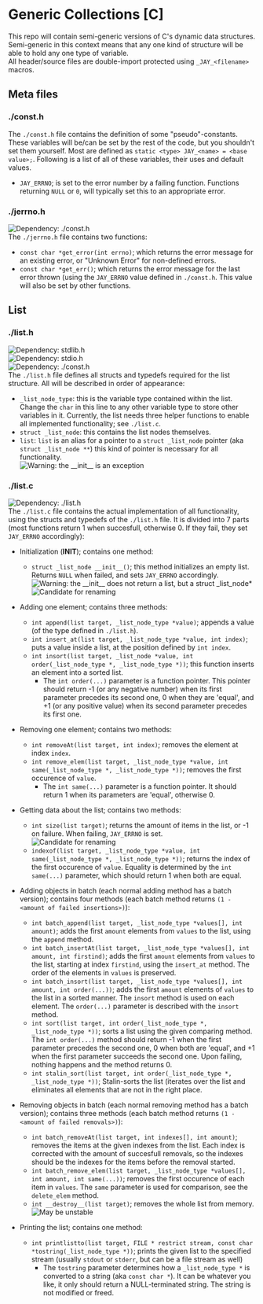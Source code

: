 # Generic Collections [C]
This repo will contain semi-generic versions of C's dynamic data structures. Semi-generic in this context means that any one kind of structure will be able to hold any one type of variable.  
All header/source files are double-import protected using ``_JAY_<filename>`` macros.

## Meta files
### ./const.h
 The ``./const.h`` file contains the definition of some "pseudo"-constants. These variables will be/can be set by the rest of the code, but you shouldn't set them yourself. Most are defined as ``static <type> JAY_<name> = <base value>;``. Following is a list of all of these variables, their uses and default values.
 * ``JAY_ERRNO``; is set to the error number by a failing function. Functions returning ``NULL`` or ``0``, will typically set this to an appropriate error.

### ./jerrno.h
 ![Dependency: ./const.h](https://img.shields.io/static/v1?label=Dependency&message=./const.h&color=informational)  
 The ``./jerrno.h`` file contains two functions:
 * ``const char *get_error(int errno)``; which returns the error message for an existing error, or "Unknown Error" for non-defined errors.
 * ``const char *get_err()``; which returns the error message for the last error thrown (using the ``JAY_ERRNO`` value defined in ``./const.h``. This value will also be set by other functions.

## List
### ./list.h
 ![Dependency: stdlib.h](https://img.shields.io/static/v1?label=Dependency&message=stdlib.h&color=informational)  
 ![Dependency: stdio.h](https://img.shields.io/static/v1?label=Dependency&message=stdio.h&color=informational)  
 ![Dependency: ./const.h](https://img.shields.io/static/v1?label=Dependency&message=./const.h&color=informational)  
 The ``./list.h`` file defines all structs and typedefs required for the list structure. All will be described in order of appearance:
 * ``_list_node_type``: this is the variable type contained within the list. Change the ``char`` in this line to any other variable type to store other variables in it. Currently, the list needs three helper functions to enable all implemented functionality; see ``./list.c``.
 * ``struct _list_node``: this contains the list nodes themselves.
 * ``list``: ``list`` is an alias for a pointer to a ``struct _list_node`` pointer (aka ``struct _list_node **``) this kind of pointer is necessary for all functionality.  
 ![Warning: the ``__init__`` is an exception](https://img.shields.io/static/v1?label=WARNING&message=The%20__init__%20function%20returns%20a%20_list_node%20*,%20not%20a%20list&color=orange)

### ./list.c
 ![Dependency: ./list.h](https://img.shields.io/static/v1?label=Dependency&message=./list.h&color=informational)  
 The ``./list.c`` file contains the actual implementation of all functionality, using the structs and typedefs of the ``./list.h`` file. It is divided into 7 parts (most functions return 1 when succesfull, otherwise 0. If they fail, they set ``JAY_ERRNO`` accordingly):
 * Initialization (**INIT**); contains one method:
   * ``struct _list_node __init__()``; this method initializes an empty list. Returns ``NULL`` when failed, and sets ``JAY_ERRNO`` accordingly.  
  ![Warning: the ``__init__`` does not return a list, but a ``struct _list_node*``](https://img.shields.io/static/v1?label=WARNING&message=The%20__init__%20function%20returns%20a%20_list_node%20*,%20not%20a%20list&color=orange)  
  ![Candidate for renaming](https://img.shields.io/badge/Not%20OK-Candidate%20for%20renaming-red)  
    
 * Adding one element; contains three methods:
   * ``int append(list target, _list_node_type *value)``; appends a value (of the type defined in ``./list.h``).
   * ``int insert_at(list target, _list_node_type *value, int index)``; puts a value inside a list, at the position defined by ``int index``.
   * ``int insort(list target, _list_node *value, int order(_list_node_type *, _list_node_type *))``; this function inserts an element into a sorted list. 
     * The ``int order(...)`` parameter is a function pointer. This pointer should return -1 (or any negative number) when its first parameter precedes its second one, 0 when they are 'equal', and +1 (or any positive value) when its second parameter precedes its first one.  
       
  * Removing one element; contains two methods:
    * ``int removeAt(list target, int index)``; removes the element at index ``index``. 
    * ``int remove_elem(list target, _list_node_type *value, int same(_list_node_type *, _list_node_type *))``; removes the first occurence of ``value``. 
      * The ``int same(...)`` parameter is a function pointer. It should return 1 when its parameters are 'equal', otherwise 0.  
  
  * Getting data about the list; contains two methods:
    * ``int size(list target)``; returns the amount of items in the list, or -1 on failure. When failing, ``JAY_ERRNO`` is set.  
    ![Candidate for renaming](https://img.shields.io/badge/Not%20OK-Candidate%20for%20renaming-red)
    * ``indexof(list target, _list_node_type *value, int same(_list_node_type *, _list_node_type *))``; returns the index of the first occurence of ``value``. Equality is determined by the ``int same(...)`` parameter, which should return 1 when both are equal.  
      
 * Adding objects in batch (each normal adding method has a batch version); contains four methods (each batch method returns ``(1 - <amount of failed insertions>)``):
   * ``int batch_append(list target, _list_node_type *values[], int amount)``; adds the first ``amount`` elements from ``values`` to the list, using the ``append`` method.
   * ``int batch_insertAt(list target, _list_node_type *values[], int amount, int firstind)``; adds the first ``amount`` elements from ``values`` to the list, starting at index ``firstind``, using the ``insert_at`` method. The order of the elements in ``values`` is preserved.
   * ``int batch_insort(list target, _list_node_type *values[], int amount, int order(...))``; adds the first ``amount`` elements of ``values`` to the list in a sorted manner. The ``insort`` method is used on each element. The ``order(...)`` parameter is described with the ``insort`` method.
   * ``int sort(list target, int order(_list_node_type *, _list_node_type *))``; sorts a list using the given comparing method. The ``int order(...)`` method should return -1 when the first parameter precedes the second one, 0 when both are 'equal', and +1 when the first parameter succeeds the second one. Upon failing, nothing happens and the method returns 0.
   * ``int stalin_sort(list target, int order(_list_node_type *, _list_node_type *))``; Stalin-sorts the list (iterates over the list and eliminates all elements that are not in the right place.  
     
 * Removing objects in batch (each normal removing method has a batch version); contains three methods (each batch method returns ``(1 - <amount of failed removals>)``):
   * ``int batch_removeAt(list target, int indexes[], int amount)``; removes the items at the given indexes from the list. Each index is corrected with the amount of succesfull removals, so the indexes should be the indexes for the items before the removal started.
   * ``int batch_remove_elem(list target, _list_node_type *values[], int amount, int same(...))``; removes the first occurence of each item in ``values``. The ``same`` parameter is used for comparison, see the ``delete_elem`` method.  
   * ``int __destroy__(list target)``; removes the whole list from memory.  
   ![May be unstable](https://img.shields.io/badge/May%20be%20unstable-If%20the%20removal%20fails,%20the%20list%20is%20corrupted-ff69b4)
  
 * Printing the list; contains one method:
   * ``int printlistto(list target, FILE * restrict stream, const char *tostring(_list_node_type *))``; prints the given list to the specified stream (usually ``stdout`` or ``stderr``, but can be a file stream as well)
     * The ``tostring`` parameter determines how a ``_list_node_type *`` is converted to a string (aka ``const char *``). It can be whatever you like, it only should return a NULL-terminated string. The string is not modified or freed.
